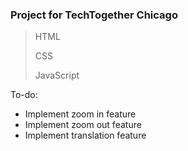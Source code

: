 ### Project for TechTogether Chicago

> HTML
> 
> CSS
>
> JavaScript

To-do:
- Implement zoom in feature
- Implement zoom out feature
- Implement translation feature
